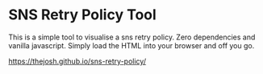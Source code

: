 # SNS Retry Policy Tool

This is a simple tool to visualise a sns retry policy. Zero dependencies and vanilla
javascript. Simply load the HTML into your browser and off you go.

https://thejosh.github.io/sns-retry-policy/
